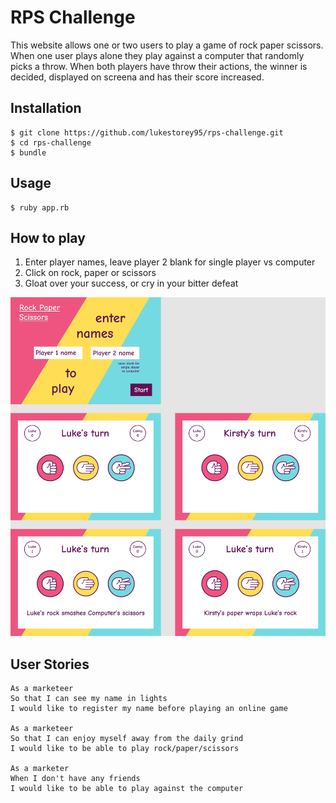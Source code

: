 # RPS Challenge

This website allows one or two users to play a game of rock paper scissors. When one user plays alone they play against a computer that randomly picks a throw. When both players have throw their actions, the winner is decided, displayed on screena and has their score increased.

## Installation

```
$ git clone https://github.com/lukestorey95/rps-challenge.git
$ cd rps-challenge
$ bundle
```

## Usage

```
$ ruby app.rb
```

## How to play
1. Enter player names, leave player 2 blank for single player vs computer
2. Click on rock, paper or scissors
3. Gloat over your success, or cry in your bitter defeat

![Design](/assets/RPS%20challenge.png)

## User Stories

```
As a marketeer
So that I can see my name in lights
I would like to register my name before playing an online game

As a marketeer
So that I can enjoy myself away from the daily grind
I would like to be able to play rock/paper/scissors

As a marketer
When I don't have any friends
I would like to be able to play against the computer
```